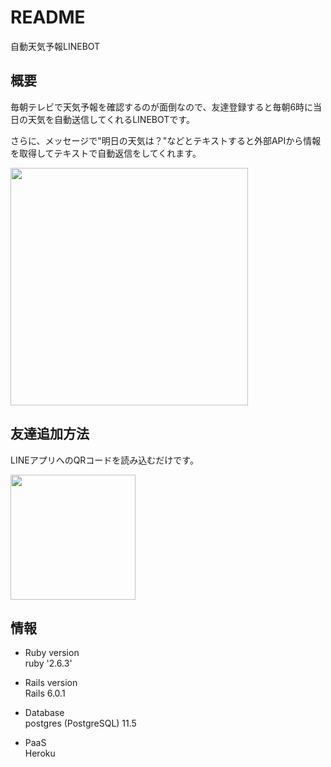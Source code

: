 # README

自動天気予報LINEBOT

## 概要  
毎朝テレビで天気予報を確認するのが面倒なので、友達登録すると毎朝6時に当日の天気を自動送信してくれるLINEBOTです。

さらに、メッセージで"明日の天気は？"などとテキストすると外部APIから情報を取得してテキストで自動返信をしてくれます。

<img src="https://user-images.githubusercontent.com/38427337/68682355-595af800-05a8-11ea-92d5-b53604688c0e.PNG" width="380">

## 友達追加方法

LINEアプリへのQRコードを読み込むだけです。


<img src="https://user-images.githubusercontent.com/38427337/68682894-354be680-05a9-11ea-8814-772caf737e31.png" width="200">

## 情報

* Ruby version  
ruby '2.6.3'

* Rails version  
Rails 6.0.1

* Database  
postgres (PostgreSQL) 11.5

* PaaS  
Heroku
